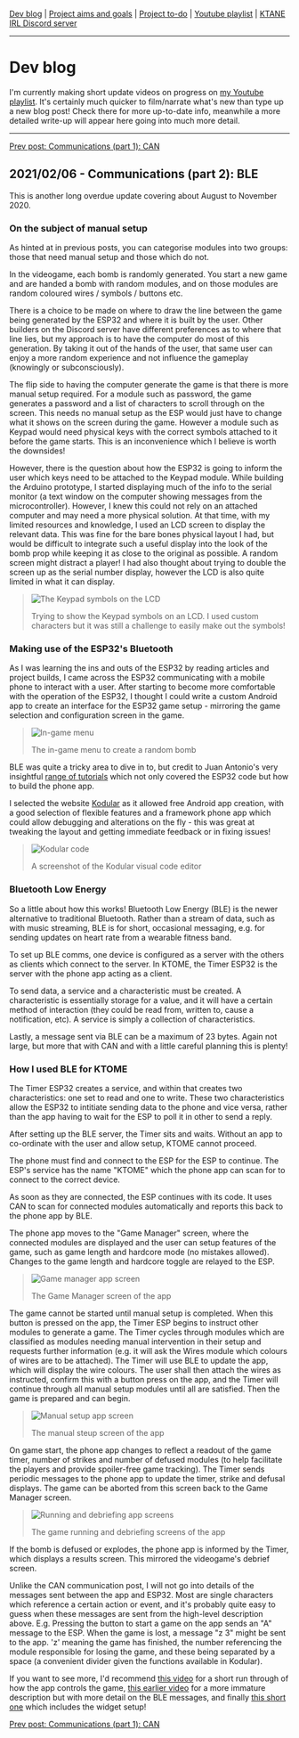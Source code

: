 [Dev blog](devblog.md) | [Project aims and goals](goals.md) | [Project to-do](todo.md) | [Youtube playlist](https://www.youtube.com/watch?v=8m7peVlW2mE&list=PLJqFvAhkcSkkks42zClG5WlvO1khFZCKK) | [KTANE IRL Discord server](https://discord.com/channels/711013430575890432)

---

# Dev blog
I'm currently making short update videos on progress on [my Youtube playlist](https://www.youtube.com/watch?v=8m7peVlW2mE&list=PLJqFvAhkcSkkks42zClG5WlvO1khFZCKK). It's certainly much quicker to film/narrate what's new than type up a new blog post! Check there for more up-to-date info, meanwhile a more detailed write-up will appear here going into much more detail.

---

[Prev post: Communications (part 1): CAN](devblog_3.md)

## 2021/02/06 - Communications (part 2): BLE
This is another long overdue update covering about August to November 2020.

### On the subject of manual setup
As hinted at in previous posts, you can categorise modules into two groups: those that need manual setup and those which do not.

In the videogame, each bomb is randomly generated. You start a new game and are handed a bomb with random modules, and on those modules are random coloured wires / symbols / buttons etc.

There is a choice to be made on where to draw the line between the game being generated by the ESP32 and where it is built by the user. Other builders on the Discord server have different preferences as to where that line lies, but my approach is to have the computer do most of this generation. By taking it out of the hands of the user, that same user can enjoy a more random experience and not influence the gameplay (knowingly or subconsciously).

The flip side to having the computer generate the game is that there is more manual setup required.  For a module such as password, the game generates a password and a list of characters to scroll through on the screen. This needs no manual setup as the ESP would just have to change what it shows on the screen during the game. However a module such as Keypad would need physical keys with the correct symbols attached to it before the game starts. This is an inconvenience which I believe is worth the downsides!

However, there is the question about how the ESP32 is going to inform the user which keys need to be attached to the Keypad module. While building the Arduino prototype, I started displaying much of the info to the serial monitor (a text window on the computer showing messages from the microcontroller). However, I knew this could not rely on an attached computer and may need a more physical solution. At that time, with my limited resources and knowledge, I used an LCD screen to display the relevant data. This was fine for the bare bones physical layout I had, but would be difficult to integrate such a useful display into the look of the bomb prop while keeping it as close to the original as possible. A random screen might distract a player! I had also thought about trying to double the screen up as the serial number display, however the LCD is also quite limited in what it can display.

> ![The Keypad symbols on the LCD](https://i.imgur.com/2fTtbNI.jpg)
> 
> Trying to show the Keypad symbols on an LCD. I used custom characters but it was still a challenge to easily make out the symbols!

### Making use of the ESP32's Bluetooth

As I was learning the ins and outs of the ESP32 by reading articles and project builds, I came across the ESP32 communicating with a mobile phone to interact with a user. After starting to become more comfortable with the operation of the ESP32, I thought I could write a custom Android app to create an interface for the ESP32 game setup - mirroring the game selection and configuration screen in the game.

> ![In-game menu](https://i.imgur.com/ygBRZrX.jpg)
> 
> The in-game menu to create a random bomb

BLE was quite a tricky area to dive in to, but credit to Juan Antonio's very insightful [range of tutorials](https://community.appinventor.mit.edu/t/ble-esp32-bluetooth-send-receive-arduino-ide/1980/17) which not only covered the ESP32 code but how to build the phone app.

I selected the website [Kodular](https://creator.kodular.io/) as it allowed free Android app creation, with a good selection of flexible features and a framework phone app which could allow debugging and alterations on the fly - this was great at tweaking the layout and getting immediate feedback or in fixing issues!

> ![Kodular code](https://i.imgur.com/D52mQrh.png)
> 
> A screenshot of the Kodular visual code editor

### Bluetooth Low Energy

So a little about how this works! Bluetooth Low Energy (BLE) is the newer alternative to traditional Bluetooth. Rather than a stream of data, such as with music streaming, BLE is for short, occasional messaging, e.g. for sending updates on heart rate from a wearable fitness band.

To set up BLE comms, one device is configured as a server with the others as clients which connect to the server. In KTOME, the Timer ESP32 is the server with the phone app acting as a client.

To send data, a service and a characteristic must be created. A characteristic is essentially storage for a value, and it will have a certain method of interaction (they could be read from, written to, cause a notification, etc). A service is simply a collection of characteristics.

Lastly, a message sent via BLE can be a maximum of 23 bytes. Again not large, but more that with CAN and with a little careful planning this is plenty!

### How I used BLE for KTOME

The Timer ESP32 creates a service, and within that creates two characteristics: one set to read and one to write. These two characteristics allow the ESP32 to intitiate sending data to the phone and vice versa, rather than the app having to wait for the ESP to poll it in other to send a reply.

After setting up the BLE server, the Timer sits and waits. Without an app to co-ordinate with the user and allow setup, KTOME cannot proceed.

The phone must find and connect to the ESP for the ESP to continue. The ESP's service has the name "KTOME" which the phone app can scan for to connect to the correct device.

As soon as they are connected, the ESP continues with its code. It uses CAN to scan for connected modules automatically and reports this back to the phone app by BLE.

The phone app moves to the "Game Manager" screen, where the connected modules are displayed and the user can setup features of the game, such as game length and hardcore mode (no mistakes allowed). Changes to the game length and hardcore toggle are relayed to the ESP.

> ![Game manager app screen](https://i.imgur.com/aNrU6oG.png)
> 
> The Game Manager screen of the app

The game cannot be started until manual setup is completed. When this button is pressed on the app, the Timer ESP begins to instruct other modules to generate a game. The Timer cycles through modules which are classified as modules needing manual intervention in their setup and requests further information (e.g. it will ask the Wires module which colours of wires are to be attached). The Timer will use BLE to update the app, which will display the wire colours. The user shall then attach the wires as instructed, confirm this with a button press on the app, and the Timer will continue through all manual setup modules until all are satisfied. Then the game is prepared and can begin.

> ![Manual setup app screen](https://i.imgur.com/lQS5eTz.png)
> 
> The manual steup screen of the app

On game start, the phone app changes to reflect a readout of the game timer, number of strikes and number of defused modules (to help facilitate the players and provide spoiler-free game tracking). The Timer sends periodic messages to the phone app to update the timer, strike and defusal displays. The game can be aborted from this screen back to the Game Manager screen.

> ![Running and debriefing app screens](https://i.imgur.com/vVIeJH9.png)
> 
> The game running and debriefing screens of the app

If the bomb is defused or explodes, the phone app is informed by the Timer, which displays a results screen. This mirrored the videogame's debrief screen.

Unlike the CAN communication post, I will not go into details of the messages sent between the app and ESP32. Most are single characters which reference a certain action or event, and it's probably quite easy to guess when these messages are sent from the high-level description above.
E.g. Pressing the button to start a game on the app sends an "A" message to the ESP.
When the game is lost, a message "z 3" might be sent to the app. 'z' meaning the game has finished, the number referencing the module responsible for losing the game, and these being separated by a space (a convenient divider given the functions available in Kodular).

If you want to see more, I'd recommend [this video](https://www.youtube.com/watch?v=KqHBs5UcY2M) for a short run through of how the app controls the game, [this earlier video](https://www.youtube.com/watch?v=9nwYC-B_rjc) for a more immature description but with more detail on the BLE messages, and finally [this short one](https://www.youtube.com/watch?v=DGMcetRa-00) which includes the widget setup!

[Prev post: Communications (part 1): CAN](devblog_3.md)
